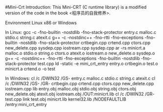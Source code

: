 #Mini-Crt
Introduction:
This Mini-CRT (C runtime library) is a modified version of the code in the book <程序员的自我修养>.

Environment
Linux x86 or Windows

In Linux:
gcc -c -fno-builtin -nostdlib -fno-stack-protector entry.c malloc.c stdio.c string.c atexit.c
g++ -c -nostdinc++ -fno-rtti -fno-exceptions -fno-builtin -nostdlib -fno-stack-protector crtbegin.cpp crtend.cpp ctors.cpp new_delete.cpp  sysdep.cpp  iostream.cpp sysdep.cpp
ar -rs minicrt.a  malloc.o stdio.o string.o ctors.o atexit.o iostream.o new_delete.o sysdep.o
g++ -c -nostdinc++ -fno-rtti -fno-exceptions -fno-builtin -nostdlib -fno-stack-protector test.cpp
ld -static -e mini_crt_entry entry.o crtbegin.o test.o minicrt.a crtend.o -o test

In Windows:
cl /c /DWIN32 /GS- entry.c malloc.c stdio.c string.c atexit.c
cl /c /DWIN32 /GS- /GR- crtbegin.cpp crtend.cpp ctors.cpp new_delete.cpp iostream.cpp
lib entry.obj malloc.obj stdio.obj string.obj ctors.obj new_delete.obj atexit.obj iostream.obj /OUT:minicrt.lib
cl /c /DWIN32 /GR- test.cpp
link test.obj minicrt.lib kernel32.lib /NODEFAULTLIB /entry:mini_crt_entry
